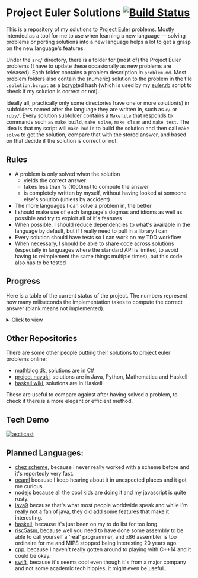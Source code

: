 # Project Euler Solutions [![Build Status](https://travis-ci.org/xfbs/euler.svg?branch=master)](https://travis-ci.org/xfbs/euler)

This is a repository of my solutions to [Project Euler](https://projecteuler.net/)
problems. Mostly intended as a tool for me to use when learning a new language —
solving problems or porting solutions into a new language helps a lot to get a 
grasp on the new language's features.

Under the `src/` directory, there is a folder for (most of) the Project Euler
problems (I have to update these occasionally as new problems are released).
Each folder contains a problem description in `problem.md`. Most problem folders also
contain the (numeric) solution to the problem in the file `.solution.bcrypt` as
a [bcrypt](https://en.wikipedia.org/wiki/Bcrypt)ed hash (which is used by my 
[euler.rb](euler.rb) script to check if my solution is correct or not).

Ideally all, practically only some directories have one or more solution(s) in
subfolders named after the language they are written in, such as `c/` or
`ruby/`. Every solution subfolder contains a `Makefile` that responds to commands
such as `make build`, `make solve`, `make clean` and `make test`. The idea is
that my script will `make build` to build the solution and then call
`make solve` to get the solution, compare that with the stored answer, and
based on that decide if the solution is correct or not.

## Rules

  - A problem is only solved when the solution
      - yields the correct answer
      - takes less than 1s (1000ms) to compute the answer
      - is completely written by myself, without having looked at someone else's
        solution (unless by accident)
  - The more languages I can solve a problem in, the better
  - I should make use of each language's dogmas and idioms as well as possible
    and try to exploit all of it's features
  - When possible, I should reduce dependencies to what's available in the
    language by default, but if I really need to pull in a library I can
  - Every solution should have tests so I can work on my TDD workflow
  - When necessary, I should be able to share code across solutions (especially
    in languages where the standard API is limited, to avoid having to
    reimplement the same things multiple times), but this code also has to be
    tested

## Progress

Here is a table of the current status of the project. The numbers represent how
many miliseconds the implementation takes to compute the correct answer (blank
means not implemented). 

<details>
  <summary>Click to view</summary>

| problem | crystal |    c | ruby | python | rust | *avg* |
| ------: | ------: | ---: | ---: | -----: | ---: | ----: |
| `001` |   30 |   10 |   70 |   60 |   70 | 48 |
| `002` |   20 |   20 |   60 |   40 |   70 | 42 |
| `003` |   30 |   10 |   90 |   50 |   70 | 50 |
| `004` |  100 |   20 |  340 |  740 |   90 | 258 |
| `005` |   20 |   20 |   60 |   40 |   80 | 44 |
| `006` |   30 |   10 |   60 |   50 |   60 | 42 |
| `007` |   40 |   30 |  160 |  190 |   70 | 98 |
| `008` |   30 |    0 |  130 |   60 |      | 55 |
| `009` |   20 |   10 |   80 |   90 |   80 | 56 |
| `010` |  500 |  290 |      |  620 |   80 | 372 |
| `011` |   20 |      |   60 |      |      | 40 |
| `012` |  100 |   40 |  630 |  990 |      | 440 |
| `013` |   20 |   30 |   90 |   40 |      | 45 |
| `014` |  510 |   60 |      |      |      | 285 |
| `015` |   20 |   30 |   60 |      |      | 36 |
| `016` |   40 |      |   60 |      |      | 50 |
| `017` |   60 |    0 |  110 |      |      | 56 |
| `018` |   20 |   10 |   70 |      |      | 33 |
| `019` |   30 |   10 |   80 |      |      | 40 |
| `020` |   20 |      |   60 |      |      | 40 |
| `021` |   70 |   30 |  410 |      |      | 170 |
| `022` |   50 |   20 |   80 |      |      | 50 |
| `023` |  650 |  150 |      |      |      | 400 |
| `024` |   20 |      |   60 |      |      | 40 |
| `025` |      |      |      |   60 |      | 60 |
| `026` |   30 |      |  130 |      |      | 80 |
| `027` |      |  360 |      |      |      | 360 |
| `028` |   20 |   10 |   70 |      |      | 33 |
| `029` |  270 |   10 |  110 |      |      | 130 |
| `030` |   50 |   20 |   90 |      |      | 53 |
| `031` |   50 |      |  110 |      |      | 80 |
| `032` |  290 |  720 |      |      |      | 505 |
| `033` |   20 |      |   70 |      |      | 45 |
| `034` |   80 |  390 |  170 |      |      | 213 |
| `035` |  860 |  140 |      |      |      | 500 |
| `036` |   20 |  150 |   80 |      |      | 83 |
| `037` |      |  100 |      |      |      | 100 |
| `038` |   80 |      |  170 |      |      | 125 |
| `039` |   40 |      |  100 |      |      | 70 |
| `040` |   30 |   10 |   60 |      |      | 33 |
| `041` |      |  720 |      |      |      | 720 |
| `042` |   30 |      |   80 |      |      | 55 |
| `043` |      |   20 |      |      |      | 20 |
| `044` |      |   50 |      |      |      | 50 |
| `045` |   30 |      |   70 |      |      | 50 |
| `046` |      |  140 |      |      |      | 140 |
| `048` |      |   10 |      |      |      | 10 |
| `049` |      |  210 |      |      |      | 210 |
| `050` |      |   20 |      |      |      | 20 |
| `052` |  170 |   70 |  260 |      |      | 166 |
| *count* | 40 | 38 | 35 | 13 | 9 | 27 |
| *average* | 113 | 103 | 125 | 233 | 74 | 129 |

</details>

## Other Repositories

There are some other people putting their solutions to project euler problems
online:

  - [mathblog.dk](http://www.mathblog.dk/project-euler-solutions/), solutions
    are in C#
  - [project nayuki](https://www.nayuki.io/page/project-euler-solutions),
    solutions are in Java, Python, Mathematica and Haskell
  - [haskell wiki](https://wiki.haskell.org/Euler_problems), solutions are in
    Haskell

These are useful to compare against after having solved a problem, to check if
there is a more elegant or efficient method.

## Tech Demo

[![asciicast](https://asciinema.org/a/OJ6I04nBYKx6Z1sfbMpMwgrck.png)](https://asciinema.org/a/OJ6I04nBYKx6Z1sfbMpMwgrck)

## Planned Languages:

  - [chez scheme](https://github.com/cisco/ChezScheme), because I never really
    worked with a scheme before and it's reportedly very fast.
  - [ocaml](https://github.com/ocaml/ocaml) because I keep hearing about it in
    unexpected places and it got me curious.
  - [nodejs](https://github.com/nodejs/node) because all the cool kids are doing
    it and my javascript is quite rusty.
  - [java9](https://www.oracle.com/java/java9.html) because that's what most
    people worldwide speak and while I'm really not a fan of java, they did add
    some features that make it interesting.
  - [haskell](https://www.haskell.org), because it's just been on my to do list
    for too long.
  - [risc5asm](https://rv8.io), because well you need to have done some assembly
    to be able to call yourself a 'real' programmer, and x86 assembler is too
    ordinaire for me and MIPS stopped being interesting 20 years ago.
  - [cpp](http://clang.org), because I haven't really gotten around to playing
    with C++14 and it could be okay.
  - [swift](https://github.com/apple/swift), because it's seems cool even though
    it's from a major company and not some academic tech hippies. it might even
    be useful..
